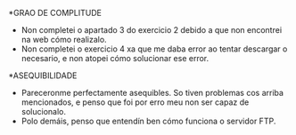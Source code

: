 *GRAO DE COMPLITUDE
  - Non completei o apartado 3 do exercicio 2 debido a que non encontrei na web cómo realizalo.
  - Non completei o exercicio 4 xa que me daba error ao tentar descargar o necesario, e non atopei cómo solucionar ese error.

*ASEQUIBILIDADE
  - Pareceronme perfectamente asequibles. So tiven problemas cos arriba mencionados, e penso que foi por erro meu non ser capaz de solucionalo.
  - Polo demáis, penso que entendín ben cómo funciona o servidor FTP.
